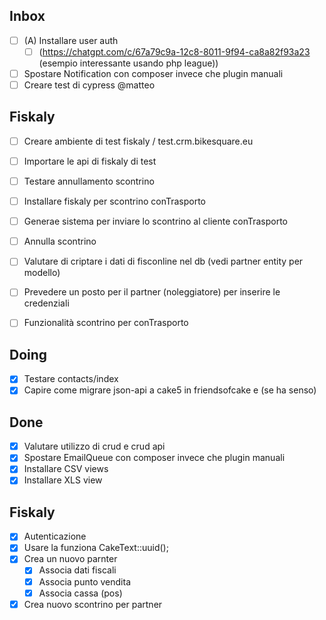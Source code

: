 ## Inbox
- [ ] (A) Installare user auth 
    - [ ] (https://chatgpt.com/c/67a79c9a-12c8-8011-9f94-ca8a82f93a23  (esempio interessante usando php league))
- [ ] Spostare Notification con composer invece che plugin manuali
- [ ] Creare test di cypress @matteo

## Fiskaly
- [ ] Creare ambiente di test fiskaly / test.crm.bikesquare.eu
- [ ] Importare le api di fiskaly di test
- [ ] Testare annullamento scontrino
- [ ] Installare fiskaly per scontrino conTrasporto
- [ ] Generae sistema per inviare lo scontrino al cliente conTrasporto
- [ ] Annulla scontrino
- [ ] Valutare di criptare i dati di fisconline nel db (vedi partner entity per modello)
- [ ] Prevedere un posto per il partner (noleggiatore) per inserire le credenziali
- [ ] Funzionalità scontrino per conTrasporto


## Doing
- [x] Testare contacts/index
- [x] Capire come migrare json-api a cake5 in friendsofcake e (se ha senso)

## Done
- [x] Valutare utilizzo di crud e crud api 
- [x] Spostare EmailQueue con composer invece che plugin manuali
- [x] Installare CSV views
- [x] Installare XLS view
## Fiskaly
- [x] Autenticazione
- [x] Usare la funziona CakeText::uuid();
- [x] Crea un nuovo parnter
    - [x] Associa dati fiscali
    - [x] Associa punto vendita
    - [x] Associa cassa (pos)
- [x] Crea nuovo scontrino per partner
